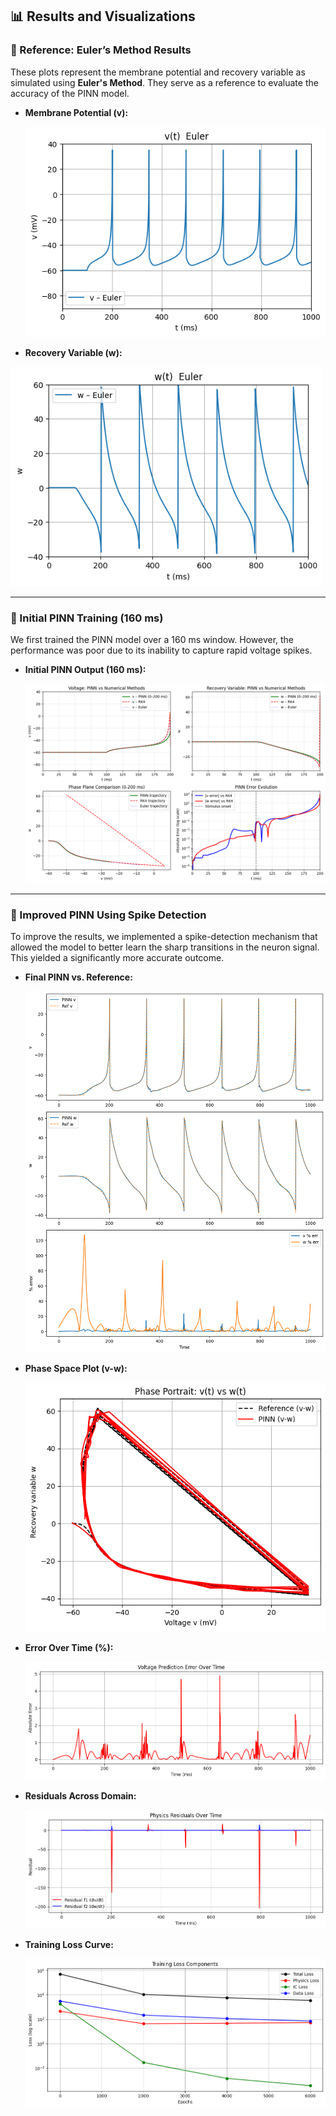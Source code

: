 ## 📊 Results and Visualizations

### 🔹 Reference: Euler’s Method Results
These plots represent the membrane potential and recovery variable as simulated using **Euler's Method**. They serve as a reference to evaluate the accuracy of the PINN model.

- **Membrane Potential (v):**

  ![Membrane Potential Plot](https://github.com/MohamedBadawy19/Dynamic-Neuron-Model-Project/blob/main/results/plots/V_Euler.png?raw=true)

- **Recovery Variable (w):**

<img src="https://raw.githubusercontent.com/MohamedBadawy19/Dynamic-Neuron-Model-Project/main/results/plots/W_Euler.png" alt="Recovery Variable Plot" width="500"/>

---

### 🔹 Initial PINN Training (160 ms)

We first trained the PINN model over a 160 ms window. However, the performance was poor due to its inability to capture rapid voltage spikes.

- **Initial PINN Output (160 ms):**

  ![Initial Result Plot](https://github.com/MohamedBadawy19/Dynamic-Neuron-Model-Project/blob/main/results/plots/PINN160.png?raw=true)

---

### 🔹 Improved PINN Using Spike Detection

To improve the results, we implemented a spike-detection mechanism that allowed the model to better learn the sharp transitions in the neuron signal. This yielded a significantly more accurate outcome.

- **Final PINN vs. Reference:**

  ![Final Result Plot](https://github.com/MohamedBadawy19/Dynamic-Neuron-Model-Project/blob/main/results/plots/PINN_vs_REF.png?raw=true)

- **Phase Space Plot (v-w):**

  ![Phase Plot](https://github.com/MohamedBadawy19/Dynamic-Neuron-Model-Project/blob/main/results/plots/PhaseGraph.png?raw=true)

- **Error Over Time (%):**

  ![Error Plot](https://github.com/MohamedBadawy19/Dynamic-Neuron-Model-Project/blob/main/results/plots/ErrorOverTime.png?raw=true)

- **Residuals Across Domain:**

  ![Residuals Plot](https://github.com/MohamedBadawy19/Dynamic-Neuron-Model-Project/blob/main/results/plots/Residuals.png?raw=true)

- **Training Loss Curve:**

  ![Training Loss Plot](https://github.com/MohamedBadawy19/Dynamic-Neuron-Model-Project/blob/main/results/plots/TrainingLoss.png?raw=true)
